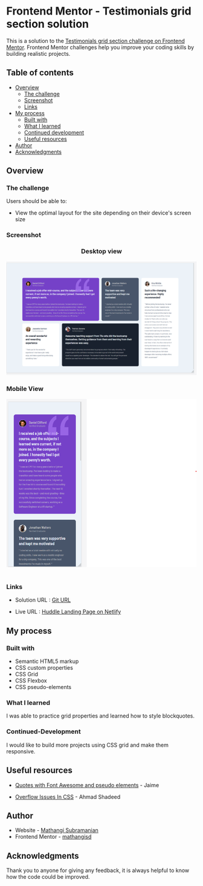 # Frontend Mentor - Testimonials grid section solution

This is a solution to the [Testimonials grid section challenge on Frontend Mentor](https://www.frontendmentor.io/challenges/testimonials-grid-section-Nnw6J7Un7). Frontend Mentor challenges help you improve your coding skills by building realistic projects. 


## Table of contents

- [Overview](#overview)
  - [The challenge](#the-challenge)
  - [Screenshot](#screenshot)
  - [Links](#links)
- [My process](#my-process)
  - [Built with](#built-with)
  - [What I learned](#what-i-learned)
  - [Continued development](#continued-development)
  - [Useful resources](#useful-resources)
- [Author](#author)
- [Acknowledgments](#acknowledgments)

## Overview
### The challenge

Users should be able to:

- View the optimal layout for the site depending on their device's screen size


### Screenshot


### <p style="text-align: center;">Desktop view</p> 

![](./screenshot_testimonialgrid_desktop.png)


### <p style="text-align: left;">Mobile View</p> 

![](./screenshot_testimonialgrid_mobile.png)

# 
### Links

- Solution URL : [Git URL](https://github.com/mathangisd/testimonials-grid-section.git)

- Live URL : [Huddle Landing Page on Netlify](https://testimonials-grid-section-msd.netlify.app/)


## My process
### Built with

- Semantic HTML5 markup
- CSS custom properties
- CSS Grid
- CSS Flexbox
- CSS pseudo-elements

### What I learned

I was able to practice grid properties and learned how to style blockquotes.

### Continued-Development
I would like to build more projects using CSS grid and make them responsive.

## Useful resources
- [Quotes with Font Awesome and pseudo elements](https://codepen.io/jimmycow/pen/LmjVaz) - Jaime

- [Overflow Issues In CSS](https://www.smashingmagazine.com/2021/04/css-overflow-issues/) - Ahmad Shadeed

## Author
- Website - [Mathangi Subramanian](https://github.com/mathangisd)
- Frontend Mentor - [mathangisd](https://www.frontendmentor.io/profile/mathangisd)

## Acknowledgments
Thank you to anyone for giving any feedback, it is always helpful to know how the code could be improved.
